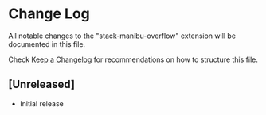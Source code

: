 # Change Log

All notable changes to the "stack-manibu-overflow" extension will be documented in this file.

Check [Keep a Changelog](http://keepachangelog.com/) for recommendations on how to structure this file.

## [Unreleased]

- Initial release
